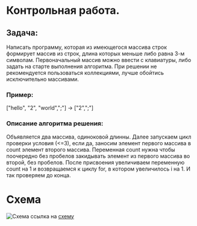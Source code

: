 # Контрольная работа.

## Задача:
Написать программу, которая из имеющегося массива строк формирует массив из строк, длина которых меньше либо равна 3-м символам. Первоначальный массив можно ввести с клавиатуры, либо задать на старте выполнения алгоритма. При решении не рекомендуется пользоваться коллекциями, лучше обойтись исключительно массивами.
### Пример:

["hello", "2", "world",";"] -> ["2",";"]

### Описание алгоритма решения:
Объявляется два массива, одиноковой длинны. Далее запускаем цикл проверки условия (<=3), если да, заносим элемент первого массива в count элемент второго массива. Переменная count нужна чтобы поочередно без пробелов закидывать элемент из первого массива во второй, без пробелов. После присвоения увеличиваем переменную count на 1 и возвращаемся к циклу for, в котором увеличилось i на 1. И так проверяем до конца. 

# Схема
![Схема](Scrinshot.PNG)
ссылка на [схему](https://viewer.diagrams.net/?tags=%7B%7D&highlight=0000ff&edit=_blank&layers=1&nav=1&title=%D0%94%D0%B8%D0%B0%D0%B3%D1%80%D0%B0%D0%BC%D0%BC%D0%B0%20%D0%B1%D0%B5%D0%B7%20%D0%BD%D0%B0%D0%B7%D0%B2%D0%B0%D0%BD%D0%B8%D1%8F.drawio#R1Vlbb9owFP41SNvDqjgXLo%2BjsO2hqyp109q%2BGWIST0kcGVOgv37H2LkaSrqGQKVKtU%2FOSXx8vs%2FfSeg51%2FHmO8dp%2BJP5JOrZlr%2FpOZOebaPhcAD%2FpGWrLH1vpAwBp752Kgz39IVoo6WtK%2BqTZcVRMBYJmlaNc5YkZC4qNsw5W1fdFiyqPjXFATEM93McmdY%2F1Behsg7tQWH%2FQWgQZk9GfZ1fjDNnnckyxD5bl0zOtOdcc8aEGsWbaxLJzcv2RcV9O3A1XxgniWgS8LT%2B%2FYQettvHcfCH%2FZq90Buy%2BmLrtYltljDxIX89ZVyELGAJjqaFdczZKvGJvKsFs8LnhrEUjAiMf4kQW11MvBIMTKGII30VFsy3DzL%2Bysumj%2BVrk42%2BuZpts9mGilIYzPIoGBdBcpLFqPxkUge3TZuWbMXn5JW9Qq7GH%2BYBEa84Onl1gRaExQSSgDhOIizoc3UhWOMzyP3y0DtGYYm2pbnkIo0szSTUt6q3UOvSUWUgHLuRVbuR2gnjRjAo5VOYdjh7A%2Ba8S8KcdQRzLeLHaQgfhDrBjz1shp%2B2yq7Tf8bRSqewFJwmQc8b97wJnNVYJglp9SPYnfGMwyiQo7KbOtV3nrbpqfKdA1bk%2F91DMmyX0AYHcSqHUEMcRSRiAccxRKeEU0iS8Pq1u%2BLCeB1SQe5TvKv0GjSvCrMF3ZBMxeTcpxxUibJEepOlyBH1TLggm9cxZUJABzh2jcGeznJdSBTKyhuW5GlgHUZNpd5vLe7wI3H63DqS9THHDoJBJ%2BeAU9eREx%2F%2FWWdXOggeocP7QPhpEQuDhlAYvRMK7yI38oyK3bLzFqxSrqJ6l1OwdkT8q9a6zCGVpFwe5rY9qnLbdb1XW8G6v1N9h4CBWkGrB8DAQBNdwPxTqQWwQO0pyP3VDUmkeMll9XEsxXYn%2BRDmfDYQyEMWz1bL4yrdhgTXTlEXmRKcNx%2BdSDDqXxIl7Q45OeqUkyaJBjUSoWaN9ZvJ7VSf4w2PkLvm71he7%2BTkHhnkLvXrktaqO9918qpBL2ivOG%2B29XlDb493f3XaVzDcPfU9z2tG%2FXqj1R71z9J%2Bt8jgxi0xem9P%2FL59Rga6F4xL7VLEo6W3Trk%2FylBRrhztmbRlfhLaeyTtzNi2Rw1l7XTYdi5J1jpUNWQ35YR7EllzvCoU6o3LiT8XZemXuHYPjxQmGqKIpkvSCT2QVZdUgx3I3sOO%2Bqe29tjhmrtE5izxdXNx7uPErXXJe%2FbL7fI0sc2PDx9dOhu%2FkZ73G4L51nfH1XlTahAPfKn12XwV73bmGGZnqjI3sxZB7NVeknM2n4%2F1Zpc9vZ2c9WSsb5K775P0vk36D6rDtPjZVOlN8eOzM%2F0H)